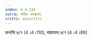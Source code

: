 ```yaml
---
index: 4.4.134
sutra: अद्भिः संस्कृतम्
vritti: anuvritti
---
```


छन्दसि ७/१ [4।4।110],  संज्ञायाम् ७/१ [4।4।89]